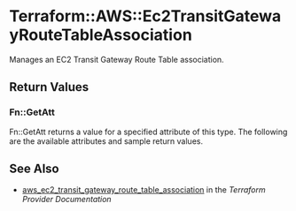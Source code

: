 # Terraform::AWS::Ec2TransitGatewayRouteTableAssociation

Manages an EC2 Transit Gateway Route Table association.

## Return Values

### Fn::GetAtt

Fn::GetAtt returns a value for a specified attribute of this type. The following are the available attributes and sample return values.

## See Also

* [aws_ec2_transit_gateway_route_table_association](https://www.terraform.io/docs/providers/aws/r/ec2_transit_gateway_route_table_association.html) in the _Terraform Provider Documentation_